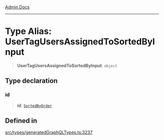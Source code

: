 [Admin Docs](/)

***

# Type Alias: UserTagUsersAssignedToSortedByInput

> **UserTagUsersAssignedToSortedByInput**: `object`

## Type declaration

### id

> **id**: [`SortedByOrder`](SortedByOrder.md)

## Defined in

[src/types/generatedGraphQLTypes.ts:3237](https://github.com/Suyash878/talawa-api/blob/cfd688207611ba245c99edd8dbaccb2cdbf6a043/src/types/generatedGraphQLTypes.ts#L3237)
